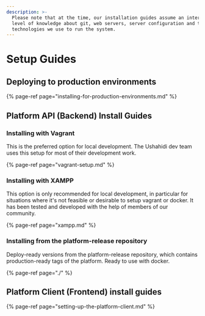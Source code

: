 ```yaml
---
description: >-
  Please note that at the time, our installation guides assume an intermediate
  level of knowledge about git, web servers, server configuration and the
  technologies we use to run the system.
---
```


# Setup Guides

## Deploying to production environments

{% page-ref page="installing-for-production-environments.md" %}

## Platform API \(Backend\) Install Guides

### Installing with Vagrant

This is the preferred option for local development. The Ushahidi dev team uses this setup for most of their development work.

{% page-ref page="vagrant-setup.md" %}

### Installing with XAMPP

This option is only recommended for local development, in particular for situations where it's not feasible or desirable to setup vagrant or docker. It has been tested and developed with the help of members of our community.

{% page-ref page="xampp.md" %}

### Installing from the platform-release repository

Deploy-ready versions from the platform-release repository, which contains production-ready tags of the platform. Ready to use with docker.

{% page-ref page="./" %}

## Platform Client \(Frontend\) install guides

{% page-ref page="setting-up-the-platform-client.md" %}

